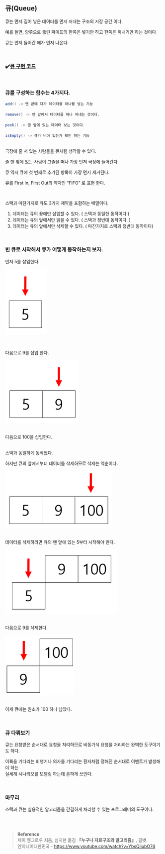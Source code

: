 ## 큐(Queue)

큐는 먼저 집어 넣은 데이터를 먼저 꺼내는 구조의 저장 공간 이다.

예를 들면, 양쪾으로 뚫린 파이프의 한쪽은 넣기만 하고 한쪽은 꺼내기만 하는 것이다

큐는 먼저 들어간 애가 먼저 나온다.

<br/>

### ✔️[큐 구현 코드](https://github.com/mingseok/TIL/blob/main/code/Queue.java)

<br/>

### 큐를 구성하는 함수는 4가지다.

```java
add() -> 맨 끝에 다가 데이터를 하나를 넣는 기능

remove() -> 맨 앞에서 데이터를 하나 꺼내는 것이다.

peek() -> 맨 앞에 있는 데이터 보는 것이다.

isEmpty() -> 큐가 비어 있는가 확인 하는 기능
```

<br/>극장에 줄 서 있는 사람들을 큐처럼 생각할 수 있다.

줄 맨 앞에 있는 사람이 그줄을 떠나 가장 먼저 극장에 들어간다.

큐 역시 큐에 첫 번째로 추가된 항목이 가장 먼저 제거된다.

큐를 First In, First Out의 약자인 “FIFO” 로 표현 한다.

<br/>

스택과 마찬가지로 큐도 3가지 제약을 포함하는 배열이다.

1. 데이터는 큐의 끝에만 삽입할 수 있다. ( 스택과 동일한 동작이다 )
2. 데이터는 큐의 앞에서만 읽을 수 있다. ( 스택과 정반대 동작이다. )
3. 데이터는 큐의 앞에서만 삭제할 수 있다. ( 마간가지로 스택과 정반대 동작이다)

<br/>

### 빈 큐로 시작해서 큐가 어떻게 동작하는지 보자.

먼저 5를 삽입한다.

![이미지](/programming/img/스택1.PNG)

<br/>

다음으로 9를 삽입 한다.

![이미지](/programming/img/스택6.PNG)

<br/>다음으로 100을 삽입한다.

<br/>스택과 동일하게 동작했다. 

하지만 큐의 앞에서부터 데이터를 삭제하므로 삭제는 역순이다.

![이미지](/programming/img/스택7.PNG)

<br/>데이터를 삭제하려면 큐의 맨 앞에 있는 5부터 시작해야 한다.

![이미지](/programming/img/스택8.PNG)

<br/>다음으로 9를 삭제한다.

![이미지](/programming/img/스택9.PNG)

<br/>이제 큐에는 원소가 100 하나 남았다.

<br/>

### 큐 다뤄보기

큐는 요청받은 순서대로 요청을 처리하므로 비동기식 요청을 처리하는 완벽한 도구이기도 하다.

이륙을 기다리는 비행기나 의사를 기다리는 환자처럼 정해진 순서대로 이벤트가 발생해야 하는 <br/>실세계 시나리오를 모델링 하는데 흔하게 쓰인다.

<br/>

### 마무리

스택과 큐는 실용적인 알고리즘을 간결하게 처리할 수 있는 프로그래머의 도구이다.


<br/><br/>

>**Reference**
<br/>제이 웬그로우 지음, 심지현 옮김 **『**누구나 자료구조와 알고리즘**』**, 길벗. <br/>
엔지니어대한민국 - https://www.youtube.com/watch?v=YbsQiiubO74